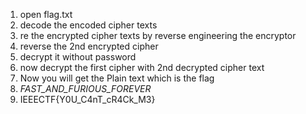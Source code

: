 1. open flag.txt
2. decode the encoded cipher texts
3. re the encrypted cipher texts by reverse engineering the encryptor
4. reverse the 2nd encrypted cipher
5. decrypt it without password
6. now decrypt the first cipher with 2nd decrypted cipher text
7. Now you will get the Plain text which is the flag
8. _FAST_AND_FURIOUS_FOREVER_
9. IEEECTF{Y0U_C4nT_cR4Ck_M3}
